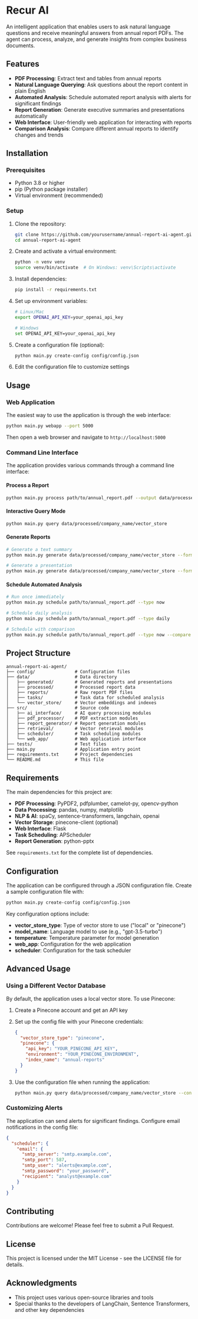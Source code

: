 # Recur AI

An intelligent application that enables users to ask natural language questions and receive meaningful answers from annual report PDFs. The agent can process, analyze, and generate insights from complex business documents.

## Features

- **PDF Processing**: Extract text and tables from annual reports
- **Natural Language Querying**: Ask questions about the report content in plain English
- **Automated Analysis**: Schedule automated report analysis with alerts for significant findings
- **Report Generation**: Generate executive summaries and presentations automatically
- **Web Interface**: User-friendly web application for interacting with reports
- **Comparison Analysis**: Compare different annual reports to identify changes and trends

## Installation

### Prerequisites

- Python 3.8 or higher
- pip (Python package installer)
- Virtual environment (recommended)

### Setup

1. Clone the repository:
   ```bash
   git clone https://github.com/yourusername/annual-report-ai-agent.git
   cd annual-report-ai-agent
   ```

2. Create and activate a virtual environment:
   ```bash
   python -m venv venv
   source venv/bin/activate  # On Windows: venv\Scripts\activate
   ```

3. Install dependencies:
   ```bash
   pip install -r requirements.txt
   ```

4. Set up environment variables:
   ```bash
   # Linux/Mac
   export OPENAI_API_KEY=your_openai_api_key
   
   # Windows
   set OPENAI_API_KEY=your_openai_api_key
   ```

5. Create a configuration file (optional):
   ```bash
   python main.py create-config config/config.json
   ```

6. Edit the configuration file to customize settings

## Usage

### Web Application

The easiest way to use the application is through the web interface:

```bash
python main.py webapp --port 5000
```

Then open a web browser and navigate to `http://localhost:5000`

### Command Line Interface

The application provides various commands through a command line interface:

#### Process a Report

```bash
python main.py process path/to/annual_report.pdf --output data/processed/company_name
```

#### Interactive Query Mode

```bash
python main.py query data/processed/company_name/vector_store
```

#### Generate Reports

```bash
# Generate a text summary
python main.py generate data/processed/company_name/vector_store --format text --output data/generated

# Generate a presentation
python main.py generate data/processed/company_name/vector_store --format presentation --output data/generated
```

#### Schedule Automated Analysis

```bash
# Run once immediately
python main.py schedule path/to/annual_report.pdf --type now

# Schedule daily analysis
python main.py schedule path/to/annual_report.pdf --type daily

# Schedule with comparison
python main.py schedule path/to/annual_report.pdf --type now --compare path/to/previous_report.pdf
```

## Project Structure

```
annual-report-ai-agent/
├── config/               # Configuration files
├── data/                 # Data directory
│   ├── generated/        # Generated reports and presentations
│   ├── processed/        # Processed report data
│   ├── reports/          # Raw report PDF files
│   ├── tasks/            # Task data for scheduled analysis
│   └── vector_store/     # Vector embeddings and indexes
├── src/                  # Source code
│   ├── ai_interface/     # AI query processing modules
│   ├── pdf_processor/    # PDF extraction modules
│   ├── report_generator/ # Report generation modules
│   ├── retrieval/        # Vector retrieval modules
│   ├── scheduler/        # Task scheduling modules
│   └── web_app/          # Web application interface
├── tests/                # Test files
├── main.py               # Application entry point
├── requirements.txt      # Project dependencies
└── README.md             # This file
```

## Requirements

The main dependencies for this project are:

- **PDF Processing**: PyPDF2, pdfplumber, camelot-py, opencv-python
- **Data Processing**: pandas, numpy, matplotlib
- **NLP & AI**: spaCy, sentence-transformers, langchain, openai
- **Vector Storage**: pinecone-client (optional)
- **Web Interface**: Flask
- **Task Scheduling**: APScheduler
- **Report Generation**: python-pptx

See `requirements.txt` for the complete list of dependencies.

## Configuration

The application can be configured through a JSON configuration file. Create a sample configuration file with:

```bash
python main.py create-config config/config.json
```

Key configuration options include:

- **vector_store_type**: Type of vector store to use ("local" or "pinecone")
- **model_name**: Language model to use (e.g., "gpt-3.5-turbo")
- **temperature**: Temperature parameter for model generation
- **web_app**: Configuration for the web application
- **scheduler**: Configuration for the task scheduler

## Advanced Usage

### Using a Different Vector Database

By default, the application uses a local vector store. To use Pinecone:

1. Create a Pinecone account and get an API key
2. Set up the config file with your Pinecone credentials:
   ```json
   {
     "vector_store_type": "pinecone",
     "pinecone": {
       "api_key": "YOUR_PINECONE_API_KEY",
       "environment": "YOUR_PINECONE_ENVIRONMENT",
       "index_name": "annual-reports"
     }
   }
   ```

3. Use the configuration file when running the application:
   ```bash
   python main.py query data/processed/company_name/vector_store --config config/config.json
   ```

### Customizing Alerts

The application can send alerts for significant findings. Configure email notifications in the config file:

```json
{
  "scheduler": {
    "email": {
      "smtp_server": "smtp.example.com",
      "smtp_port": 587,
      "smtp_user": "alerts@example.com",
      "smtp_password": "your_password",
      "recipient": "analyst@example.com"
    }
  }
}
```

## Contributing

Contributions are welcome! Please feel free to submit a Pull Request.

## License

This project is licensed under the MIT License - see the LICENSE file for details.

## Acknowledgments

- This project uses various open-source libraries and tools
- Special thanks to the developers of LangChain, Sentence Transformers, and other key dependencies
